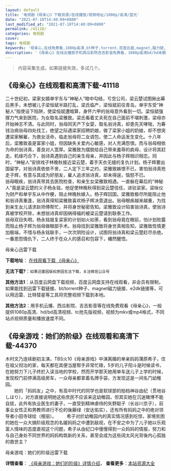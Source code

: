 ```yaml
---
layout: default
title: '电视剧《母亲心》下载资源/在线播放/视频地址/1080p/高清/蓝光'
date: "2021-07-10T14:40:09+0800"
last_modified_at: "2021-07-10T14:40:09+0800"
permalink: /41118/
categories: 电视剧
cover:
tags: 电视剧
keywords: '母亲心,在线免费看,1080p高清,bt种子,torrent,百度云盘,magnet,磁力链,迅雷下载资源'
description: '《母亲心》在线云播放手机西瓜影院吉吉影音免费看，1080p高清bd/hd未删减完整版和tc抢先枪版，mkv/mp4格式，附带bt/torrent种子、magnet/磁力链、百度云盘、网盘资源迅雷下载链接'
---
```


>内容采集生成，如果链接失效，多试几个。


## 《母亲心》在线观看和高清下载-41118

二十世纪初，梁家女婿单宇东与“神秘人&rdquo;暗中勾结，亏空公司，梁云楚试图揪出幕后黑手，未想被儿子梁恒斌半路打乱，梁氏临产，梁恒斌前往青岛，单宇东受&ldquo;神秘人&rdquo;指使设下陷阱，使梁恒斌遭暗算，身怀六甲的翁母意外看到一切。梁恒斌强撑力气来到医院，为女取名梁雅致。梁氏看着丈夫死在自己面前不堪刺激，梁母亦开始神志不清。与此同时，翁母同天产下女婴，取名翁诗真，却患先天哮喘，为筹钱治病翁母四处找工，绝望之际遇梁家招聘奶娘，做了梁家小姐的奶娘，却不想突遭梁家解雇，为救女活命，临走翁母将二女调包，使二人命运发生变化。十八年后，梁雅致虽是富家小姐，但因缺失关爱内心敏感，对人充满怨恨。而与翁母相依为命的翁诗真，善良对人宽厚。梁雅致为摆脱给自己带来羞辱的疯母，设计将其赶走。机缘巧合下，翁诗真遇到自己的亲生母亲，并因此与杨子辉相识相恋。同时，“神秘人&rdquo;安排戏子林晚秋接近梁云楚，着手天衣无缝的复仇计划。杨子辉要出国留学，对翁诗真依依不舍，二人定下三年之约，梁雅致嫉恨不已，害怕翁诗真抢走子辉，有意与其成为好朋友，雇人追求翁诗真，却未得逞，恼怒不已。<br />翁母眼疾，翁诗真带其去医院检查，和亲生女梁雅致相遇。一直躲在幕后的“神秘人&rdquo;竟是梁云楚的义子杨永铭，他促使林晚秋得到梁云楚信任，进驻梁家。梁咏仪为财产和单宇东从中作梗，阻止林晚秋嫁入。杨子辉回国，梁雅致极尽所能阻止他和翁诗真重逢，翁诗真得知梁雅致喜欢杨子辉决意退出。翁母眼疾越来越重，为找到亲生女儿请求赵师傅帮忙，并将身世秘密告知。梁雅致设计陷害翁诗真，使翁诗真被学校开除，未想翁诗真却因祸得福的被梁云楚请到联泰工作。<br />翁母双目失明，杨永铭报复梁家的计划如火如荼，看到翁母竟在眼前，怕计划败露而阻止杨子辉为翁母做眼部手术。翁母找到梁雅致将身世真相告知，梁雅致性情更加极端，不惜与杨永铭联手，一次次阴险设计，试图将翁诗真和梁云楚赶尽杀绝。一番恩怨情仇下，二人终于在众人的感召和包容下，幡然醒悟。


母亲心迅雷下载

**下载地址**： [在线观看下载 《母亲心》](https://www.993dy.com//vod-detail-id-11200.html) 


**无法下载?**：`如果迅雷因版权原因无法下载，关注微信公众号 `

**其他方法1**：从百度云网盘下载视频，百度云网盘支持在线观看，非会员有限制，如果能找到迅雷下载链接、bt/torrent种子、magnet磁力链接、e2dk链接等，可以用迅雷、比特彗星等工具将完整视频下载到本地。

**其他方法2**：用手机云播、西瓜影院、吉吉影音等在线免费观看《母亲心》，一般提供1080p高清、hd/bd高清视频、tc抢先版视频，视频为mkv或mp4格式，不同站点视频质量和播放速度不同。


## 《母亲游戏：她们的阶级》在线观看和高清下载-44370

木村文乃连续剧初主演，TBS火10《母亲游戏》中演离婚的单亲妈妈蒲原希子，住在祖父彻治的家，每天都在其便当屋帮手非常忙碌，5岁的儿子阳斗是时候读书，在她努力下儿子终於入读当地的学校，然而开学那天她用单车送儿子上学的时候，发现校门前停满高级房车，一众母亲都拿着名牌手袋，方发现这是一间名门幼稚园。<br />　　她的「妈妈友」之中，有高中时代的同学也是软球部的拍档神谷由纪（贯地谷しほり），对方直接说明她这些庶民不应该来这幼稚园，但其实她在沉迷赌博不能自拔，此外有执业医生的妻子，一直受到精神虐待的矢野聪子（长谷川京子），前事业女性正和男教师进行不伦的後藤绿（安达佑实），还有所有妈妈之中的绝对领导者小田寺球绘（檀丽）。 　　希子对於幼稚园内的真实情况感到吃惊，家境贫困的她在一众大搞阶级观念的名媛妈妈之中遭到敌视，在不安之中为了儿子她以乐观富人情味的态度直视这个问题，希子从由纪口中慢慢得到一众妈妈的情报，努力和与自己身处不同世界的妈妈构筑新的关系，甚至会成为这些阔太风光背後内心孤独的救世主？<br />


母亲游戏：她们的阶级迅雷下载

**详情查看**： [《母亲游戏：她们的阶级》详情介绍](/movie/44370/)， **查看更多**：[本站资源大全](/movie/t/all/)

